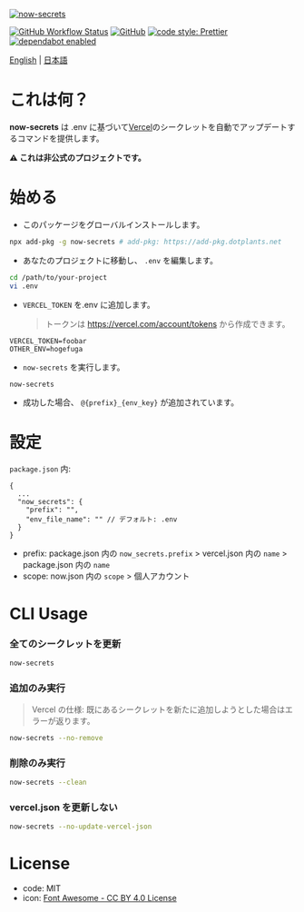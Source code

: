 [![now-secrets](https://i.imgur.com/vBAkYuW.png)](https://npm.im/now-secrets)

[![GitHub Workflow Status](https://img.shields.io/github/workflow/status/dotplants/now-secrets/Node%20CI?style=for-the-badge)](https://github.com/dotplants/now-secrets/actions)
[![GitHub](https://img.shields.io/github/license/dotplants/now-secrets?style=for-the-badge)](#license)
[![code style: Prettier](https://img.shields.io/badge/code_style-prettier-ff69b4.svg?style=for-the-badge&logo=prettier)](https://prettier.io/)
[![dependabot enabled](https://img.shields.io/badge/dependabot-enabled-0366D6.svg?style=for-the-badge&logo=dependabot)](https://github.com/dotplants/now-secrets/pulls?utf8=%E2%9C%93&q=is%3Apr+label%3Adependencies+)

[English](https://github.com/dotplants/now-secrets/blob/master/README.md) | [日本語](https://github.com/dotplants/now-secrets/blob/master/docs/README.ja.md)

# これは何？

**now-secrets** は .env に基づいて[Vercel](https://vercel.com)のシークレットを自動でアップデートするコマンドを提供します。

**⚠ これは非公式のプロジェクトです。**

# 始める

- このパッケージをグローバルインストールします。

```bash
npx add-pkg -g now-secrets # add-pkg: https://add-pkg.dotplants.net
```

- あなたのプロジェクトに移動し、 `.env` を編集します。

```bash
cd /path/to/your-project
vi .env
```

- `VERCEL_TOKEN` を.env に追加します。
  > トークンは https://vercel.com/account/tokens から作成できます。

```
VERCEL_TOKEN=foobar
OTHER_ENV=hogefuga
```

- `now-secrets` を実行します。

```
now-secrets
```

- 成功した場合、 `@{prefix}_{env_key}` が追加されています。

# 設定

`package.json` 内:

```
{
  ...
  "now_secrets": {
    "prefix": "",
    "env_file_name": "" // デフォルト: .env
  }
}
```

- prefix: package.json 内の `now_secrets.prefix` > vercel.json 内の `name` > package.json 内の `name`
- scope: now.json 内の `scope` > 個人アカウント

# CLI Usage

### 全てのシークレットを更新

```bash
now-secrets
```

### 追加のみ実行

> Vercel の仕様: 既にあるシークレットを新たに追加しようとした場合はエラーが返ります。

```bash
now-secrets --no-remove
```

### 削除のみ実行

```bash
now-secrets --clean
```

### vercel.json を更新しない

```bash
now-secrets --no-update-vercel-json
```

# License

- code: MIT
- icon: [Font Awesome - CC BY 4.0 License](https://fontawesome.com/license/free)
